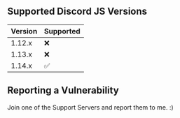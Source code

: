 ## Supported Discord JS Versions

| Version | Supported          |
| ------- | ------------------ |
| 1.12.x  | :x:                |
| 1.13.x  | :x:                |
| 1.14.x  | :white_check_mark: |

## Reporting a Vulnerability

Join one of the Support Servers and report them to me. :)
